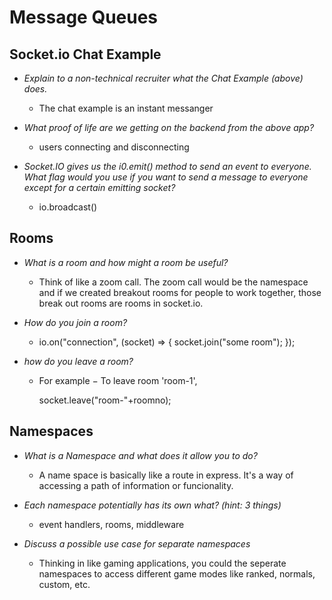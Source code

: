 # Message Queues

## Socket.io Chat Example

* *Explain to a non-technical recruiter what the Chat Example (above) does.*

  * The chat example is an instant messanger
* *What proof of life are we getting on the backend from the above app?*

  * users connecting and disconnecting
* *Socket.IO gives us the i0.emit() method to send an event to everyone. What flag would you use if you want to send a message to everyone except for a certain emitting socket?*

  * io.broadcast()
## Rooms

* *What is a room and how might a room be useful?*

  * Think of like a zoom call. The zoom call would be the namespace and if we created breakout rooms for people to work together, those break out rooms are rooms in socket.io.
* *How do you join a room?*

  * io.on("connection", (socket) => {
  socket.join("some room");
});
* *how do you leave a room?*

  * For example − To leave room 'room-1',

    socket.leave("room-"+roomno);
## Namespaces

* *What is a Namespace and what does it allow you to do?*

  * A name space is basically like a route in express. It's a way of accessing a path of information or funcionality.
* *Each namespace potentially has its own what? (hint: 3 things)*

  * event handlers, rooms, middleware
* *Discuss a possible use case for separate namespaces*

  * Thinking in like gaming applications, you could the seperate namespaces to access different game modes like ranked, normals, custom, etc.
